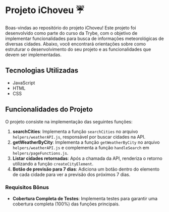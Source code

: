 # Projeto iChoveu ☔

Boas-vindas ao repositório do projeto iChoveu! Este projeto foi desenvolvido como parte do curso da Trybe, com o objetivo de implementar funcionalidades para busca de informações meteorológicas de diversas cidades. Abaixo, você encontrará orientações sobre como estruturar o desenvolvimento do seu projeto e as funcionalidades que devem ser implementadas.

## Tecnologias Utilizadas

- JavaScript
- HTML
- CSS

## Funcionalidades do Projeto

O projeto consiste na implementação das seguintes funções:

1. **searchCities**: Implementa a função `searchCities` no arquivo `helpers/weatherAPI.js`, responsável por buscar cidades na API.
2. **getWeatherByCity**: Implementa a função `getWeatherByCity` no arquivo `helpers/weatherAPI.js` e complementa a função `handleSearch` em `helpers/pageFunctions.js`.
3. **Listar cidades retornadas**: Após a chamada da API, renderiza o retorno utilizando a função `createCityElement`.
4. **Botão de previsão para 7 dias**: Adiciona um botão dentro do elemento de cada cidade para ver a previsão dos próximos 7 dias.

### Requisitos Bônus

- **Cobertura Completa de Testes**: Implementa testes para garantir uma cobertura completa (100%) das funções principais.
